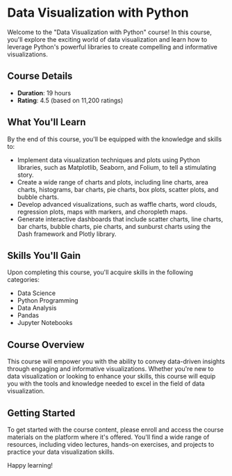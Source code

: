 # Data Visualization with Python

Welcome to the "Data Visualization with Python" course! In this course, you'll explore the exciting world of data visualization and learn how to leverage Python's powerful libraries to create compelling and informative visualizations.

## Course Details

- **Duration**: 19 hours
- **Rating**: 4.5 (based on 11,200 ratings)

## What You'll Learn

By the end of this course, you'll be equipped with the knowledge and skills to:

- Implement data visualization techniques and plots using Python libraries, such as Matplotlib, Seaborn, and Folium, to tell a stimulating story.
- Create a wide range of charts and plots, including line charts, area charts, histograms, bar charts, pie charts, box plots, scatter plots, and bubble charts.
- Develop advanced visualizations, such as waffle charts, word clouds, regression plots, maps with markers, and choropleth maps.
- Generate interactive dashboards that include scatter charts, line charts, bar charts, bubble charts, pie charts, and sunburst charts using the Dash framework and Plotly library.

## Skills You'll Gain

Upon completing this course, you'll acquire skills in the following categories:

- Data Science
- Python Programming
- Data Analysis
- Pandas
- Jupyter Notebooks

## Course Overview

This course will empower you with the ability to convey data-driven insights through engaging and informative visualizations. Whether you're new to data visualization or looking to enhance your skills, this course will equip you with the tools and knowledge needed to excel in the field of data visualization.

## Getting Started

To get started with the course content, please enroll and access the course materials on the platform where it's offered. You'll find a wide range of resources, including video lectures, hands-on exercises, and projects to practice your data visualization skills.

Happy learning!


